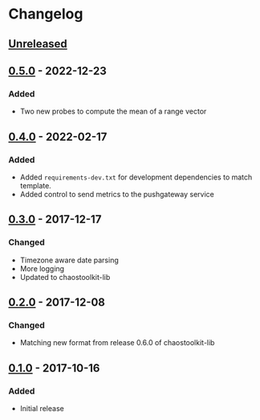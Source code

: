 # Changelog

## [Unreleased][]

[Unreleased]: https://github.com/chaostoolkit/chaostoolkit-prometheus/compare/0.5.0...HEAD

## [0.5.0][] - 2022-12-23

[0.5.0]: https://github.com/chaostoolkit/chaostoolkit-prometheus/compare/0.4.0...0.5.0

### Added

- Two new probes to compute the mean of a range vector

## [0.4.0][] - 2022-02-17

[0.4.0]: https://github.com/chaostoolkit/chaostoolkit-prometheus/compare/0.3.0...0.4.0

### Added

-   Added `requirements-dev.txt` for development dependencies to match template.
-   Added control to send metrics to the pushgateway service

## [0.3.0][] - 2017-12-17

[0.3.0]: https://github.com/chaostoolkit/chaostoolkit-prometheus/compare/0.2.0...0.3.0

### Changed

- Timezone aware date parsing
- More logging
- Updated to chaostoolkit-lib

## [0.2.0][] - 2017-12-08

[0.2.0]: https://github.com/chaostoolkit/chaostoolkit-prometheus/compare/0.1.0...0.2.0

### Changed

-   Matching new format from release 0.6.0 of chaostoolkit-lib

## [0.1.0][] - 2017-10-16

[0.1.0]: https://github.com/chaostoolkit/chaostoolkit-prometheus/tree/0.1.0

### Added

-   Initial release